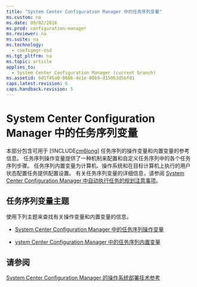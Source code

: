 ```yaml
---
title: "System Center Configuration Manager 中的任务序列变量"
ms.custom: na
ms.date: 09/02/2016
ms.prod: configuration-manager
ms.reviewer: na
ms.suite: na
ms.technology: 
  - configmgr-osd
ms.tgt_pltfrm: na
ms.topic: article
applies_to: 
  - System Center Configuration Manager (current branch)
ms.assetid: 6d1f45a0-0666-4e1e-80b9-d15063d5bfd1
caps.latest.revision: 6
caps.handback.revision: 5
---
```

# System Center Configuration Manager 中的任务序列变量
本部分包含可用于 [!INCLUDE[cm6long](../LocTest/includes/cm6long_md.md)] 任务序列的操作变量和内置变量的参考信息。 任务序列操作变量提供了一种机制来配置和自定义任务序列中的各个任务序列步骤。 任务序列内置变量为计算机、操作系统和在目标计算机上执行的用户状态配置任务提供配置设置。 有关任务序列变量的详细信息，请参阅 [System Center Configuration Manager 中自动执行任务的规划注意事项](../LocTest/Planning-considerations-for-automating-tasks-in-System-Center-Configuration-Manager.md)。  
  
## 任务序列变量主题  
 使用下列主题来查找有关操作变量和内置变量的信息。  
  
-   [System Center Configuration Manager 中的任务序列操作变量](../LocTest/Task-sequence-action-variables-in-System-Center-Configuration-Manager.md)  
  
-   [ystem Center Configuration Manager 中的任务序列内置变量](../LocTest/Task-sequence-built-in-variables-in-System-Center-Configuration-Manager.md)  
  
## 请参阅  
 [System Center Configuration Manager 的操作系统部署技术参考](../LocTest/Operating-system-deployment-technical-reference-for-System-Center-Configuration-Manager.md)